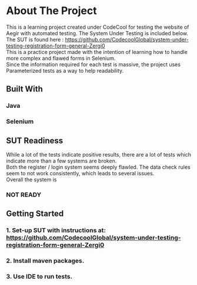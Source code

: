 # About The Project
This is a learning project created under CodeCool for testing the website of Aegir with automated testing. The System Under Testing is included below. \
The SUT is found here : https://github.com/CodecoolGlobal/system-under-testing-registration-form-general-Zergi0 \
This is a practice project made with the intention of learning how to handle more complex and flawed forms in Selenium. \
Since the information required for each test is massive, the project uses Parameterized tests as a way to help readability. 

## Built With
### Java
### Selenium

## SUT Readiness
While a lot of the tests indicate positive results, there are a lot of tests which indicate more than a few systems are broken. \
Both the register / login system seems deeply flawled. The data check rules seem to not work consistently, which leads to several issues. \
Overall the system is
### NOT READY

## Getting Started

### 1. Set-up SUT with instructions at: https://github.com/CodecoolGlobal/system-under-testing-registration-form-general-Zergi0

### 2. Install maven packages.

### 3. Use IDE to run tests.
